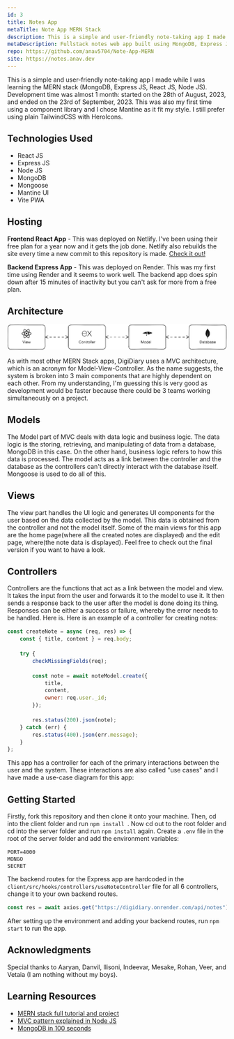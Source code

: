```yaml
---
id: 3
title: Notes App
metaTitle: Note App MERN Stack
description: This is a simple and user-friendly note-taking app I made while I was learning the MERN stack. This was also the first time I wrote documentation for a project and it still holds till this  day.
metaDescription: Fullstack notes web app built using MongoDB, Express JS, React JS, Node JS with the frontend hosted on Vercel and backend hosted on Render.
repo: https://github.com/anav5704/Note-App-MERN
site: https://notes.anav.dev
---
```


This is a simple and user-friendly note-taking app I made while I was learning the MERN stack (MongoDB, Express JS, React JS, Node JS). Development time was almost 1 month: started on the 28th of August, 2023, and ended on the 23rd of September, 2023. This was also my first time using a component library and I chose Mantine as it fit my style. I still prefer using plain TailwindCSS with HeroIcons.

## Technologies Used

-   React JS
-   Express JS
-   Node JS
-   MongoDB
-   Mongoose
-   Mantine UI
-   Vite PWA

## Hosting

**Frontend React App** - This was deployed on Netlify. I've been using their free plan for a year now and it gets the job done. Netlify also rebuilds the site every time a new commit to this repository is made. [Check it out!](https://digidiary.netlify.app/)

**Backend Express App** - This was deployed on Render. This was my first time using Render and it seems to work well. The backend app does spin down after 15 minutes of inactivity but you can't ask for more from a free plan.

## Architecture

![Architecture Diagram](./images/notes-app/architecture.webp)

As with most other MERN Stack apps, DigiDiary uses a MVC architecture, which is an acronym for Model-View-Controller. As the name suggests, the system is broken into 3 main components that are highly dependent on each other. From my understanding, I'm guessing this is very good as development would be faster because there could be 3 teams working simultaneously on a project.

## Models

The Model part of MVC deals with data logic and business logic. The data logic is the storing, retrieving, and manipulating of data from a database, MongoDB in this case. On the other hand, business logic refers to how this data is processed. The model acts as a link between the controller and the database as the controllers can't directly interact with the database itself. Mongoose is used to do all of this.

## Views

The view part handles the UI logic and generates UI components for the user based on the data collected by the model. This data is obtained from the controller and not the model itself. Some of the main views for this app are the home page(where all the created notes are displayed) and the edit page, where(the note data is displayed).
Feel free to check out the final version if you want to have a look.

</details>

## Controllers

Controllers are the functions that act as a link between the model and view. It takes the input from the user and forwards it to the model to use it. It then sends a response back to the user after the model is done doing its thing. Responses can be either a success or failure, whereby the error needs to be handled. Here is. Here is an example of a controller for creating notes:

```js
const createNote = async (req, res) => {
    const { title, content } = req.body;

    try {
        checkMissingFields(req);

        const note = await noteModel.create({
            title,
            content,
            owner: req.user._id;
        });

        res.status(200).json(note);
    } catch (err) {
        res.status(400).json(err.message);
    }
};
```

This app has a controller for each of the primary interactions between the user and the system. These interactions are also called "use cases" and I have made a use-case diagram for this app:

## Getting Started

Firstly, fork this repository and then clone it onto your machine. Then, cd into the client folder and run `npm install `. Now cd out to the root folder and cd into the server folder and run `npm install` again. Create a `.env` file in the root of the server folder and add the environment variables:

```
PORT=4000
MONGO
SECRET
```

The backend routes for the Express app are hardcoded in the `client/src/hooks/controllers/useNoteController` file for all 6 controllers, change it to your own backend routes.

```js
const res = await axios.get("https://digidiary.onrender.com/api/notes");
```

After setting up the environment and adding your backend routes, run `npm start` to run the app.

## Acknowledgments

Special thanks to Aaryan, Danvil, Ilisoni, Indeevar, Mesake, Rohan, Veer, and Vetaia (I am nothing without my boys).

## Learning Resources

-   [MERN stack full tutorial and project](https://www.youtube.com/watch?v=CvCiNeLnZ00)
-   [MVC pattern explained in Node JS](https://www.youtube.com/watch?v=bQuBlR0T5cc)
-   [MongoDB in 100 seconds](https://www.youtube.com/watch?v=-bt_y4Loofg)
